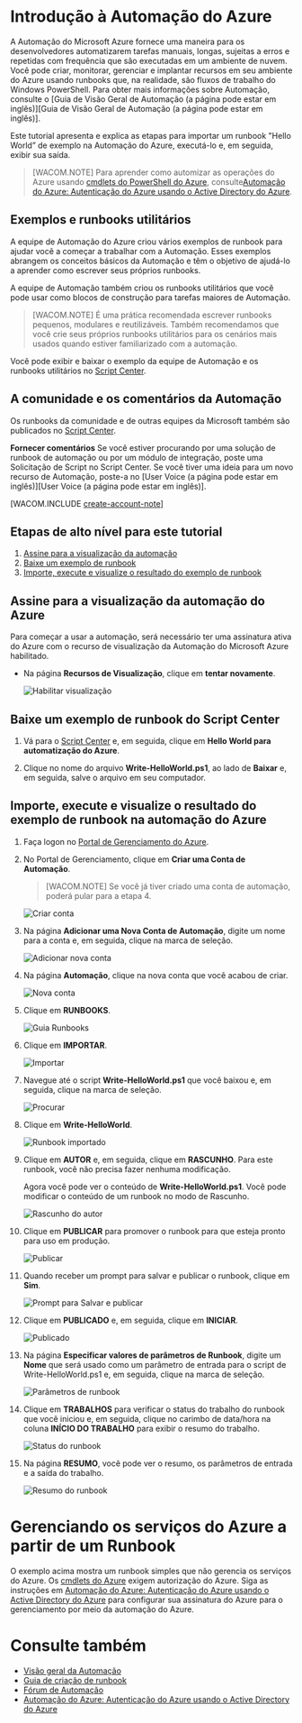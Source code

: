 <properties linkid="automation-create-runbook-from-samples" urlDisplayName="Get Started with Azure Automation" pageTitle="Get Started with Azure Automation" metaKeywords="" description="Learn how to import and run an automation job in Azure." metaCanonical="" services="automation" documentationCenter="" title="Get Started with Azure Automation" authors="bwren" solutions="" manager="stevenka" editor="" />

<tags ms.service="automation" ms.workload="tbd" ms.tgt_pltfrm="na" ms.devlang="na" ms.topic="article" ms.date="01/01/1900" ms.author="bwren" />

# Introdução à Automação do Azure

A Automação do Microsoft Azure fornece uma maneira para os desenvolvedores automatizarem tarefas manuais, longas, sujeitas a erros e repetidas com frequência que são executadas em um ambiente de nuvem. Você pode criar, monitorar, gerenciar e implantar recursos em seu ambiente do Azure usando runbooks que, na realidade, são fluxos de trabalho do Windows PowerShell. Para obter mais informações sobre Automação, consulte o [Guia de Visão Geral de Automação (a página pode estar em inglês)][Guia de Visão Geral de Automação (a página pode estar em inglês)].

Este tutorial apresenta e explica as etapas para importar um runbook "Hello World” de exemplo na Automação do Azure, executá-lo e, em seguida, exibir sua saída.

> [WACOM.NOTE] Para aprender como automizar as operações do Azure usando [cmdlets do PowerShell do Azure][cmdlets do PowerShell do Azure], consulte[Automação do Azure: Autenticação do Azure usando o Active Directory do Azure][Automação do Azure: Autenticação do Azure usando o Active Directory do Azure].

## Exemplos e runbooks utilitários

A equipe de Automação do Azure criou vários exemplos de runbook para ajudar você a começar a trabalhar com a Automação. Esses exemplos abrangem os conceitos básicos da Automação e têm o objetivo de ajudá-lo a aprender como escrever seus próprios runbooks.

A equipe de Automação também criou os runbooks utilitários que você pode usar como blocos de construção para tarefas maiores de Automação.

> [WACOM.NOTE] É uma prática recomendada escrever runbooks pequenos, modulares e reutilizáveis. Também recomendamos que você crie seus próprios runbooks utilitários para os cenários mais usados quando estiver familiarizado com a automação.

Você pode exibir e baixar o exemplo da equipe de Automação e os runbooks utilitários no [Script Center][Script Center].

## A comunidade e os comentários da Automação

Os runbooks da comunidade e de outras equipes da Microsoft também são publicados no [Script Center][1].

**Fornecer comentários** Se você estiver procurando por uma solução de runbook de automação ou por um módulo de integração, poste uma Solicitação de Script no Script Center. Se você tiver uma ideia para um novo recurso de Automação, poste-a no [User Voice (a página pode estar em inglês)][User Voice (a página pode estar em inglês)].

[WACOM.INCLUDE [create-account-note](../includes/create-account-note.md)]

## Etapas de alto nível para este tutorial

1.  [Assine para a visualização da automação][Assine para a visualização da automação]
2.  [Baixe um exemplo de runbook][Baixe um exemplo de runbook]
3.  [Importe, execute e visualize o resultado do exemplo de runbook][Importe, execute e visualize o resultado do exemplo de runbook]

## <a name="preview"></a>Assine para a visualização da automação do Azure

Para começar a usar a automação, será necessário ter uma assinatura ativa do Azure com o recurso de visualização da Automação do Microsoft Azure habilitado.

-   Na página **Recursos de Visualização**, clique em **tentar novamente**.

    ![Habilitar visualização][Habilitar visualização]

## <a name="download-sample"></a> Baixe um exemplo de runbook do Script Center

1.  Vá para o [Script Center][Script Center] e, em seguida, clique em **Hello World para automatização do Azure**.

2.  Clique no nome do arquivo **Write-HelloWorld.ps1**, ao lado de **Baixar** e, em seguida, salve o arquivo em seu computador.

## <a name="import-sample"></a>Importe, execute e visualize o resultado do exemplo de runbook na automação do Azure

1.  Faça logon no [Portal de Gerenciamento do Azure][Portal de Gerenciamento do Azure].

2.  No Portal de Gerenciamento, clique em **Criar uma Conta de Automação**.

    > [WACOM.NOTE] Se você já tiver criado uma conta de automação, poderá pular para a etapa 4.

    ![Criar conta][Criar conta]

3.  Na página **Adicionar uma Nova Conta de Automação**, digite um nome para a conta e, em seguida, clique na marca de seleção.

    ![Adicionar nova conta][Adicionar nova conta]

4.  Na página **Automação**, clique na nova conta que você acabou de criar.

    ![Nova conta][Nova conta]

5.  Clique em **RUNBOOKS**.

    ![Guia Runbooks][Guia Runbooks]

6.  Clique em **IMPORTAR**.

    ![Importar][Importar]

7.  Navegue até o script **Write-HelloWorld.ps1** que você baixou e, em seguida, clique na marca de seleção.

    ![Procurar][Procurar]

8.  Clique em **Write-HelloWorld**.

    ![Runbook importado][Runbook importado]

9.  Clique em **AUTOR** e, em seguida, clique em **RASCUNHO**. Para este runbook, você não precisa fazer nenhuma modificação.

    Agora você pode ver o conteúdo de **Write-HelloWorld.ps1**. Você pode modificar o conteúdo de um runbook no modo de Rascunho.

    ![Rascunho do autor][Rascunho do autor]

10. Clique em **PUBLICAR** para promover o runbook para que esteja pronto para uso em produção.

    ![Publicar][Publicar]

11. Quando receber um prompt para salvar e publicar o runbook, clique em **Sim**.

    ![Prompt para Salvar e publicar][Prompt para Salvar e publicar]

12. Clique em **PUBLICADO** e, em seguida, clique em **INICIAR**.

    ![Publicado][Publicado]

13. Na página **Especificar valores de parâmetros de Runbook**, digite um **Nome** que será usado como um parâmetro de entrada para o script de Write-HelloWorld.ps1 e, em seguida, clique na marca de seleção.

    ![Parâmetros de runbook][Parâmetros de runbook]

14. Clique em **TRABALHOS** para verificar o status do trabalho do runbook que você iniciou e, em seguida, clique no carimbo de data/hora na coluna **INÍCIO DO TRABALHO** para exibir o resumo do trabalho.

    ![Status do runbook][Status do runbook]

15. Na página **RESUMO**, você pode ver o resumo, os parâmetros de entrada e a saída do trabalho.

    ![Resumo do runbook][Resumo do runbook]

# Gerenciando os serviços do Azure a partir de um Runbook

O exemplo acima mostra um runbook simples que não gerencia os serviços do Azure. Os [cmdlets do Azure][cmdlets do PowerShell do Azure] exigem autorização do Azure. Siga as instruções em [Automação do Azure: Autenticação do Azure usando o Active Directory do Azure][Automação do Azure: Autenticação do Azure usando o Active Directory do Azure] para configurar sua assinatura do Azure para o gerenciamento por meio da automação do Azure.

# Consulte também

-   [Visão geral da Automação][Visão geral da Automação]
-   [Guia de criação de runbook][Guia de criação de runbook]
-   [Fórum de Automação][Fórum de Automação]
-   [Automação do Azure: Autenticação do Azure usando o Active Directory do Azure][Automação do Azure: Autenticação do Azure usando o Active Directory do Azure]

  [cmdlets do PowerShell do Azure]: http://msdn.microsoft.com/pt-br/library/jj156055.aspx
  [Automação do Azure: Autenticação do Azure usando o Active Directory do Azure]: http://azure.microsoft.com/blog/2014/08/27/azure-automation-authenticating-to-azure-using-azure-active-directory/
  [Script Center]: http://go.microsoft.com/fwlink/p/?LinkId=393029
  [1]: http://go.microsoft.com/fwlink/?LinkID=391681
  [create-account-note]: ../includes/create-account-note.md
  [Assine para a visualização da automação]: #preview
  [Baixe um exemplo de runbook]: #download-sample
  [Importe, execute e visualize o resultado do exemplo de runbook]: #import-sample
  [Habilitar visualização]: ./media/automation/automation_00_EnablePreview.png
  [Portal de Gerenciamento do Azure]: http://manage.windowsazure.com
  [Criar conta]: ./media/automation/automation_01_CreateAccount.png
  [Adicionar nova conta]: ./media/automation/automation_02_addnewautoacct.png
  [Nova conta]: ./media/automation/automation_03_NewAutoAcct.png
  [Guia Runbooks]: ./media/automation/automation_04_RunbooksTab.png
  [Importar]: ./media/automation/automation_05_Import.png
  [Procurar]: ./media/automation/automation_06_Browse.png
  [Runbook importado]: ./media/automation/automation_07_ImportedRunbook.png
  [Rascunho do autor]: ./media/automation/automation_08_AuthorDraft.png
  [Publicar]: ./media/automation/automation_085_Publish.png
  [Prompt para Salvar e publicar]: ./media/automation/automation_09_SavePubPrompt.png
  [Publicado]: ./media/automation/automation_10_PublishStart.png
  [Parâmetros de runbook]: ./media/automation/automation_11_RunbookParams.png
  [Status do runbook]: ./media/automation/automation_12_RunbookStatus.png
  [Resumo do runbook]: ./media/automation/automation_13_RunbookSummary_callouts.png
  [Visão geral da Automação]: http://go.microsoft.com/fwlink/p/?LinkId=392860
  [Guia de criação de runbook]: http://go.microsoft.com/fwlink/p/?LinkID=301740
  [Fórum de Automação]: http://go.microsoft.com/fwlink/p/?LinkId=390561
